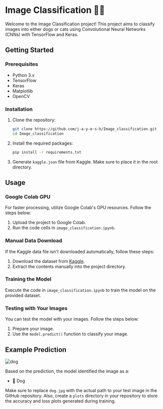# Image Classification 🐶🐱

Welcome to the Image Classification project! This project aims to classify images into either dogs or cats using Convolutional Neural Networks (CNNs) with TensorFlow and Keras.

## Getting Started

### Prerequisites

- Python 3.x
- TensorFlow
- Keras
- Matplotlib
- OpenCV

### Installation

1. Clone the repository:

   ```bash
   git clone https://github.com/j-a-y-e-s-h/Image_classification.git
   cd Image_classification

   ```
2. Install the required packages:

   ```bash
   pip install -r requirements.txt
   ```
3. Generate `kaggle.json` file from Kaggle. Make sure to place it in the root directory.

## Usage

### Google Colab GPU

For faster processing, utilize Google Colab's GPU resources. Follow the steps below:

1. Upload the project to Google Colab.
2. Run the code cells in `image_classification.ipynb`.

### Manual Data Download

If the Kaggle data file isn't downloaded automatically, follow these steps:

1. Download the dataset from [Kaggle](https://www.kaggle.com/datasets/salader/dogs-vs-cats).
2. Extract the contents manually into the project directory.

### Training the Model

Execute the code in `image_classification.ipynb` to train the model on the provided dataset.

### Testing with Your Images

You can test the model with your images. Follow the steps below:

1. Prepare your image.
2. Use the `model.predict()` function to classify your image.

## Example Prediction

![dog](https://github.com/j-a-y-e-s-h/Image_classification/assets/75063311/155db9f0-1a52-43ac-97fd-a08b99e34916)


Based on the prediction, the model identified the image as a:

- 🐶 Dog



Make sure to replace `dog.jpg` with the actual path to your test image in the GitHub repository. Also, create a `plots` directory in your repository to store the accuracy and loss plots generated during training.

